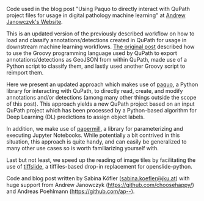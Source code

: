 Code used in the blog post "Using Paquo to directly interact with QuPath project files for usage in digital pathology machine learning" at [Andrew Janowczyk's Website](http://www.andrewjanowczyk.com/using-paquo-to-directly-interact-with-qupath-project-files-for-usage-in-digital-pathology-machine-learning/).

This is an updated version of the previously described workflow on how to load and classify annotations/detections created in QuPath for usage in downstream machine learning workflows. [The original post](http://www.andrewjanowczyk.com/exporting-and-re-importing-annotations-from-qupath-for-usage-in-machine-learning/) described how to use the Groovy programming language used by QuPath to export annotations/detections as GeoJSON from within QuPath, made use of a Python script to classify them, and lastly used another Groovy script to reimport them. 

Here we present an updated approach which makes use of [paquo](https://paquo.readthedocs.io/), a Python library for interacting with QuPath, to directly read, create, and modify annotations and/or detections (among many other things outside the scope of this post). This approach yields a new QuPath project based on an input QuPath project which has been processed by a Python-based algorithm for Deep Learning (DL) predictions to assign object labels.

In addition, we make use of [papermill](https://papermill.readthedocs.io/), a library for parameterizing and executing Jupyter Notebooks. While potentially a bit contrived in this situation, this approach is quite handy, and can easily be generalized to many other use cases so is worth familiarizing yourself with.

Last but not least, we speed up the reading of image tiles by facilitating the use of [tiffslide](https://github.com/bayer-science-for-a-better-life/tiffslide), a tiffiles-based drop-in replacement for openslide-python. 


Code and blog post written by Sabina Köfler (sabina.koefler@jku.at) with huge support from Andrew Janowczyk (https://github.com/choosehappy/) and Andreas Poehlmann (https://github.com/ap--).

